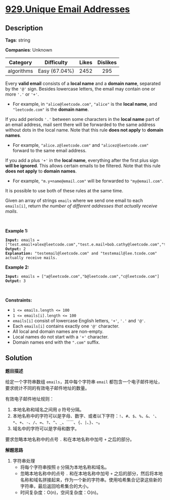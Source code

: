 # [929.Unique Email Addresses](https://leetcode.com/problems/unique-email-addresses/description/)

## Description

**Tags**: string

**Companies**: Unknown

|  Category  |  Difficulty   | Likes | Dislikes |
| :--------: | :-----------: | :---: | :------: |
| algorithms | Easy (67.04%) | 2452  |   295    |

<p>Every <strong>valid email</strong> consists of a <strong>local name</strong> and a <strong>domain name</strong>, separated by the <code>&#39;@&#39;</code> sign. Besides lowercase letters, the email may contain one or more <code>&#39;.&#39;</code> or <code>&#39;+&#39;</code>.</p>
<ul>
  <li>For example, in <code>&quot;alice@leetcode.com&quot;</code>, <code>&quot;alice&quot;</code> is the <strong>local name</strong>, and <code>&quot;leetcode.com&quot;</code> is the <strong>domain name</strong>.</li>
</ul>
<p>If you add periods <code>&#39;.&#39;</code> between some characters in the <strong>local name</strong> part of an email address, mail sent there will be forwarded to the same address without dots in the local name. Note that this rule <strong>does not apply</strong> to <strong>domain names</strong>.</p>
<ul>
  <li>For example, <code>&quot;alice.z@leetcode.com&quot;</code> and <code>&quot;alicez@leetcode.com&quot;</code> forward to the same email address.</li>
</ul>
<p>If you add a plus <code>&#39;+&#39;</code> in the <strong>local name</strong>, everything after the first plus sign <strong>will be ignored</strong>. This allows certain emails to be filtered. Note that this rule <strong>does not apply</strong> to <strong>domain names</strong>.</p>
<ul>
  <li>For example, <code>&quot;m.y+name@email.com&quot;</code> will be forwarded to <code>&quot;my@email.com&quot;</code>.</li>
</ul>
<p>It is possible to use both of these rules at the same time.</p>
<p>Given an array of strings <code>emails</code> where we send one email to each <code>emails[i]</code>, return <em>the number of different addresses that actually receive mails</em>.</p>
<p>&nbsp;</p>
<p><strong class="example">Example 1:</strong></p>
<pre><code><strong>Input:</strong> emails = [&quot;test.email+alex@leetcode.com&quot;,&quot;test.e.mail+bob.cathy@leetcode.com&quot;,&quot;testemail+david@lee.tcode.com&quot;]
<strong>Output:</strong> 2
<strong>Explanation:</strong> &quot;testemail@leetcode.com&quot; and &quot;testemail@lee.tcode.com&quot; actually receive mails.</code></pre>
<p><strong class="example">Example 2:</strong></p>
<pre><code><strong>Input:</strong> emails = [&quot;a@leetcode.com&quot;,&quot;b@leetcode.com&quot;,&quot;c@leetcode.com&quot;]
<strong>Output:</strong> 3</code></pre>
<p>&nbsp;</p>
<p><strong>Constraints:</strong></p>
<ul>
  <li><code>1 &lt;= emails.length &lt;= 100</code></li>
  <li><code>1 &lt;= emails[i].length &lt;= 100</code></li>
  <li><code>emails[i]</code> consist of lowercase English letters, <code>&#39;+&#39;</code>, <code>&#39;.&#39;</code> and <code>&#39;@&#39;</code>.</li>
  <li>Each <code>emails[i]</code> contains exactly one <code>&#39;@&#39;</code> character.</li>
  <li>All local and domain names are non-empty.</li>
  <li>Local names do not start with a <code>&#39;+&#39;</code> character.</li>
  <li>Domain names end with the <code>&quot;.com&quot;</code> suffix.</li>
</ul>

## Solution

**题目描述**

给定一个字符串数组 `emails`，其中每个字符串 `email` 都包含一个电子邮件地址，要求统计不同的有效电子邮件地址的数量。

有效电子邮件地址规则：

1. 本地名称和域名之间用 `@` 符号分隔。
2. 本地名称中的字符可以是字母、数字、或者以下字符：`!`、`#`、`$`、`%`、`&`、`'`、`*`、`+`、`-`、`/`、`=`、`?`、`^`、`_`、`````、`{`、`|`、`}`、`~`。
3. 域名中的字符可以是字母和数字。

要求忽略本地名称中的点号 `.` 和在本地名称中加号 `+` 之后的部分。

**解题思路**

1. 字符串处理
   - 将每个字符串按照 `@` 分隔为本地名称和域名。
   - 忽略本地名称中的点号 `.` 和在本地名称中加号 `+` 之后的部分，然后将本地名称和域名拼接起来，作为一个新的字符串。使用哈希集合记录这些新的字符串，最后返回哈希集合的大小。
   - 时间复杂度：O(n)，空间复杂度：O(n)。
